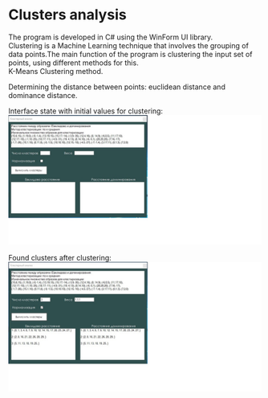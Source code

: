 # Clusters analysis

The program is developed in C# using the WinForm UI library.  
Clustering is a Machine Learning technique that involves the grouping of data points.The main function of the program is clustering  the input set of points, using different methods for this.  
K-Means Clustering method.

Determining the distance between points: euclidean distance and dominance distance.

Interface state with initial values for clustering: 
![alt text](image/cluster_1.jpg) 

Found clusters after clustering:
![alt text](image/cluster_2.jpg) 
